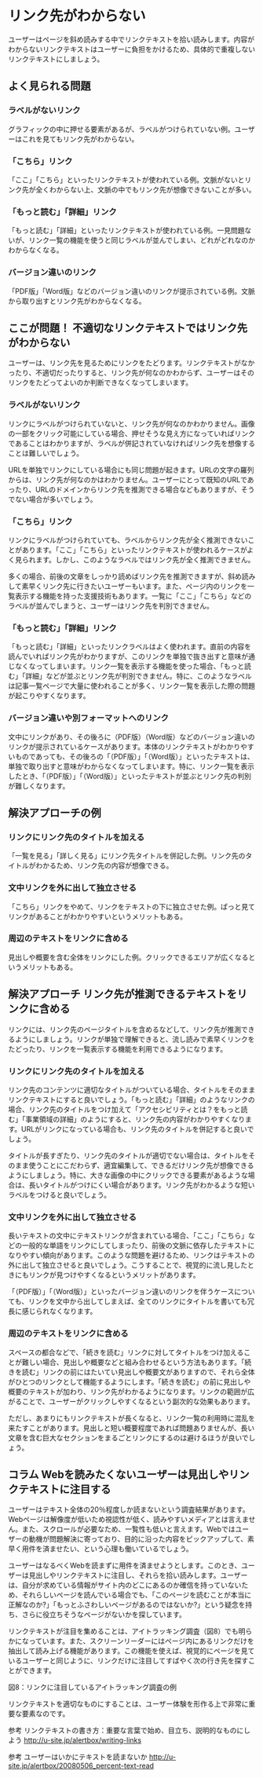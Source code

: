 # リンク先がわからない
ユーザーはページを斜め読みする中でリンクテキストを拾い読みします。内容がわからないリンクテキストはユーザーに負担をかけるため、具体的で重複しないリンクテキストにしましょう。


## よく見られる問題

### ラベルがないリンク
グラフィックの中に押せる要素があるが、ラベルがつけられていない例。ユーザーはこれを見てもリンク先がわからない。

### 「こちら」リンク
「ここ」「こちら」といったリンクテキストが使われている例。文脈がないとリンク先が全くわからない上、文脈の中でもリンク先が想像できないことが多い。

### 「もっと読む」「詳細」リンク
「もっと読む」「詳細」といったリンクテキストが使われている例。一見問題ないが、リンク一覧の機能を使うと同じラベルが並んでしまい、どれがどれなのかわからなくなる。

### バージョン違いのリンク
「PDF版」「Word版」などのバージョン違いのリンクが提示されている例。文脈から取り出すとリンク先がわからなくなる。


## ここが問題！ 不適切なリンクテキストではリンク先がわからない
ユーザーは、リンク先を見るためにリンクをたどります。リンクテキストがなかったり、不適切だったりすると、リンク先が何なのかわからず、ユーザーはそのリンクをたどってよいのか判断できなくなってしまいます。


### ラベルがないリンク
リンクにラベルがつけられていないと、リンク先が何なのかわかりません。画像の一部をクリック可能にしている場合、押せそうな見え方になっていればリンクであることはわかりますが、ラベルが併記されていなければリンク先を想像することは難しいでしょう。

URLを単独でリンクにしている場合にも同じ問題が起きます。URLの文字の羅列からは、リンク先が何なのかはわかりません。ユーザーにとって既知のURLであったり、URLのドメインからリンク先を推測できる場合などもありますが、そうでない場合が多いでしょう。


### 「こちら」リンク
リンクにラベルがつけられていても、ラベルからリンク先が全く推測できないことがあります。「ここ」「こちら」といったリンクテキストが使われるケースがよく見られます。しかし、このようなラベルではリンク先が全く推測できません。

多くの場合、前後の文章をしっかり読めばリンク先を推測できますが、斜め読みして素早くリンク先に行きたいユーザーもいます。また、ページ内のリンクを一覧表示する機能を持った支援技術もあります。一覧に「ここ」「こちら」などのラベルが並んでしまうと、ユーザーはリンク先を判別できません。


### 「もっと読む」「詳細」リンク
「もっと読む」「詳細」といったリンクラベルはよく使われます。直前の内容を読んでいればリンク先がわかりますが、このリンクを単独で抜き出すと意味が通じなくなってしまいます。リンク一覧を表示する機能を使った場合、「もっと読む」「詳細」などが並ぶとリンク先が判別できません。特に、このようなラベルは記事一覧ページで大量に使われることが多く、リンク一覧を表示した際の問題が起こりやすくなります。


### バージョン違いや別フォーマットへのリンク
文中にリンクがあり、その後ろに（PDF版）（Word版）などのバージョン違いのリンクが提示されているケースがあります。本体のリンクテキストがわかりやすいものであっても、その後ろの「（PDF版）」「（Word版）」といったテキストは、単独で取り出すと意味がわからなくなってしまいます。特に、リンク一覧を表示したとき、「（PDF版）」「（Word版）」といったテキストが並ぶとリンク先の判別が難しくなります。


## 解決アプローチの例

### リンクにリンク先のタイトルを加える
「一覧を見る」「詳しく見る」にリンク先タイトルを併記した例。リンク先のタイトルがわかるため、リンク先の内容が想像できる。

### 文中リンクを外に出して独立させる
「こちら」リンクをやめて、リンクをテキストの下に独立させた例。ぱっと見てリンクがあることがわかりやすいというメリットもある。

### 周辺のテキストをリンクに含める
見出しや概要を含む全体をリンクにした例。クリックできるエリアが広くなるというメリットもある。



## 解決アプローチ リンク先が推測できるテキストをリンクに含める
リンクには、リンク先のページタイトルを含めるなどして、リンク先が推測できるようにしましょう。リンクが単独で理解できると、流し読みで素早くリンクをたどったり、リンクを一覧表示する機能を利用できるようになります。


### リンクにリンク先のタイトルを加える
リンク先のコンテンツに適切なタイトルがついている場合、タイトルをそのままリンクテキストにすると良いでしょう。「もっと読む」「詳細」のようなリンクの場合、リンク先のタイトルをつけ加えて「アクセシビリティとは？をもっと読む」「事業領域の詳細」のようにすると、リンク先の内容がわかりやすくなります。URLがリンクになっている場合も、リンク先のタイトルを併記すると良いでしょう。

タイトルが長すぎたり、リンク先のタイトルが適切でない場合は、タイトルをそのまま使うことにこだわらず、適宜編集して、できるだけリンク先が想像できるようにしましょう。特に、大きな画像の中にクリックできる要素があるような場合は、長いタイトルがつけにくい場合があります。リンク先がわかるような短いラベルをつけると良いでしょう。


### 文中リンクを外に出して独立させる
長いテキストの文中にテキストリンクが含まれている場合、「ここ」「こちら」などの一般的な単語をリンクにしてしまったり、前後の文脈に依存したテキストになりやすい傾向があります。このような問題を避けるため、リンクはテキストの外に出して独立させると良いでしょう。こうすることで、視覚的に流し見したときにもリンクが見つけやすくなるというメリットがあります。

「（PDF版）」「（Word版）」といったバージョン違いのリンクを伴うケースについても、リンクを文中から出してしまえば、全てのリンクにタイトルを書いても冗長に感じられなくなります。


### 周辺のテキストをリンクに含める
スペースの都合などで、「続きを読む」リンクに対してタイトルをつけ加えることが難しい場合、見出しや概要などと組み合わせるという方法もあります。「続きを読む」リンクの前にはたいてい見出しや概要文がありますので、それら全体がひとつのリンクとして機能するようにします。「続きを読む」の前に見出しや概要のテキストが加わり、リンク先がわかるようになります。リンクの範囲が広がることで、ユーザーがクリックしやすくなるという副次的な効果もあります。

ただし、あまりにもリンクテキストが長くなると、リンク一覧の利用時に混乱を来たすことがあります。見出しと短い概要程度であれば問題ありませんが、長い文章を含む巨大なセクションをまるごとリンクにするのは避けるほうが良いでしょう。


## コラム Webを読みたくないユーザーは見出しやリンクテキストに注目する
ユーザーはテキスト全体の20％程度しか読まないという調査結果があります。Webページは解像度が低いため視認性が低く、読みやすいメディアとは言えません。また、スクロールが必要なため、一覧性も低いと言えます。Webではユーザーの動機が問題解決に寄っており、目的に沿った内容をピックアップして、素早く用件を済ませたい、という心理も働いているでしょう。

ユーザーはなるべくWebを読まずに用件を済ませようとします。このとき、ユーザーは見出しやリンクテキストに注目し、それらを拾い読みします。ユーザーは、自分が求めている情報がサイト内のどこにあるのか確信を持っていないため、それらしいページを読んでいる場合でも、「このページを読むことが本当に正解なのか?」「もっとふさわしいページがあるのではないか?」という疑念を持ち、さらに役立ちそうなページがないかを探しています。

リンクテキストが注目を集めることは、アイトラッキング調査（図8）でも明らかになっています。また、スクリーンリーダーにはページ内にあるリンクだけを抽出して読み上げる機能があります。この機能を使えば、視覚的にページを見ているユーザーと同じように、リンクだけに注目してすばやく次の行き先を探すことができます。


図8：リンクに注目しているアイトラッキング調査の例


リンクテキストを適切なものにすることは、ユーザー体験を形作る上で非常に重要な要素なのです。


参考 リンクテキストの書き方：重要な言葉で始め、目立ち、説明的なものにしよう
http://u-site.jp/alertbox/writing-links

参考 ユーザーはいかにテキストを読まないか
http://u-site.jp/alertbox/20080506_percent-text-read
